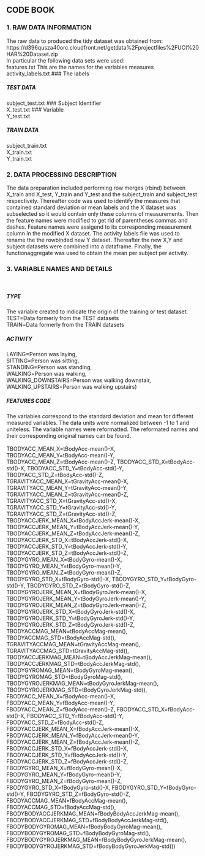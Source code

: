 
<h2>CODE BOOK</h2>

<h3>1. RAW DATA INFORMATION </h3>
The raw data to produced the tidy dataset was obtained from:
<br>
https://d396qusza40orc.cloudfront.net/getdata%2Fprojectfiles%2FUCI%20HAR%20Dataset.zip 
<br>
In particular the following data sets were used:
<br>
features.txt This are the names for the variables measures
<br>
activity_labels.txt ### The labels 

<h5>TEST DATA</h5>
subject_test.txt ### Subject Identifier
<br>
X_test.txt ### Variable
<br>
Y_test.txt
<h5>TRAIN DATA</h5>
subject_train.txt
<br>
X_train.txt
<br>
Y_train.txt

<h3>2. DATA PROCESSING DESCRIPTION</h3>
The data preparation included performing row merges (rbind) between 
X_train and X_test, Y_train and Y_test and the subject_train and subject_test respectively. Thereafter code was used to identify the measures that contained  standard deviation or mean labels and the X dataset was subselected so it would contain only these columns of measurements. Then the feature names were modified to get rid of parentheses commas and dashes. Feature names were assigend to its corresponding measurement column in the modified X dataset. The activity labels file was used to rename the the rowbinded new Y dataset. Thereafter the new X,Y and  subject datasets were combined into a dataframe. Finally, the functionaggregate was used to obtain the mean per subject per activity.

<h3>3. VARIABLE NAMES AND DETAILS</h3>
<br>
<h5>TYPE</h5>
The variable created to indicate the origin of the training or test dataset. 
<br>
TEST=Data formerly from the TEST datasets
<br>
TRAIN=Data formerly from the TRAIN datasets

<h5>ACTIVITY</h5>

LAYING=Person was laying,
<br>
SITTING=Person was sitting,
<br>
STANDING=Person was standing,
<br>
WALKING=Person was walking,     
WALKING_DOWNSTAIRS=Person was walking downstair,
<br>
WALKING_UPSTAIRS=Person was walking upstairs)

<h5>FEATURES CODE </h5>
The variables correspond to the standard
deviation and mean for different measured variables.
The data units were normalized between 
-1 to 1 and uniteless. The variable names 
were reformatted. The reformated names and their corresponding
original names can be found.
<br>
<br>
TBODYACC_MEAN_X=tBodyAcc-mean()-X,                    
TBODYACC_MEAN_Y=tBodyAcc-mean()-Y,                    
TBODYACC_MEAN_Z=tBodyAcc-mean()-Z,                    
TBODYACC_STD_X=tBodyAcc-std()-X,                      
TBODYACC_STD_Y=tBodyAcc-std()-Y,                      
TBODYACC_STD_Z=tBodyAcc-std()-Z,                      
TGRAVITYACC_MEAN_X=tGravityAcc-mean()-X,              
TGRAVITYACC_MEAN_Y=tGravityAcc-mean()-Y,              
TGRAVITYACC_MEAN_Z=tGravityAcc-mean()-Z,              
TGRAVITYACC_STD_X=tGravityAcc-std()-X,                
TGRAVITYACC_STD_Y=tGravityAcc-std()-Y,                
TGRAVITYACC_STD_Z=tGravityAcc-std()-Z,                
TBODYACCJERK_MEAN_X=tBodyAccJerk-mean()-X,            
TBODYACCJERK_MEAN_Y=tBodyAccJerk-mean()-Y,            
TBODYACCJERK_MEAN_Z=tBodyAccJerk-mean()-Z,            
TBODYACCJERK_STD_X=tBodyAccJerk-std()-X,              
TBODYACCJERK_STD_Y=tBodyAccJerk-std()-Y,              
TBODYACCJERK_STD_Z=tBodyAccJerk-std()-Z,              
TBODYGYRO_MEAN_X=tBodyGyro-mean()-X,                  
TBODYGYRO_MEAN_Y=tBodyGyro-mean()-Y,                  
TBODYGYRO_MEAN_Z=tBodyGyro-mean()-Z,                  
TBODYGYRO_STD_X=tBodyGyro-std()-X,                    
TBODYGYRO_STD_Y=tBodyGyro-std()-Y,                    
TBODYGYRO_STD_Z=tBodyGyro-std()-Z,                    
TBODYGYROJERK_MEAN_X=tBodyGyroJerk-mean()-X,          
TBODYGYROJERK_MEAN_Y=tBodyGyroJerk-mean()-Y,          
TBODYGYROJERK_MEAN_Z=tBodyGyroJerk-mean()-Z,          
TBODYGYROJERK_STD_X=tBodyGyroJerk-std()-X,            
TBODYGYROJERK_STD_Y=tBodyGyroJerk-std()-Y,            
TBODYGYROJERK_STD_Z=tBodyGyroJerk-std()-Z,            
TBODYACCMAG_MEAN=tBodyAccMag-mean(),                  
TBODYACCMAG_STD=tBodyAccMag-std(),                    
TGRAVITYACCMAG_MEAN=tGravityAccMag-mean(),            
TGRAVITYACCMAG_STD=tGravityAccMag-std(),              
TBODYACCJERKMAG_MEAN=tBodyAccJerkMag-mean(),          
TBODYACCJERKMAG_STD=tBodyAccJerkMag-std(),            
TBODYGYROMAG_MEAN=tBodyGyroMag-mean(),                
TBODYGYROMAG_STD=tBodyGyroMag-std(),                  
TBODYGYROJERKMAG_MEAN=tBodyGyroJerkMag-mean(),        
TBODYGYROJERKMAG_STD=tBodyGyroJerkMag-std(),          
FBODYACC_MEAN_X=fBodyAcc-mean()-X,                    
FBODYACC_MEAN_Y=fBodyAcc-mean()-Y,                    
FBODYACC_MEAN_Z=fBodyAcc-mean()-Z,                    
FBODYACC_STD_X=fBodyAcc-std()-X,                      
FBODYACC_STD_Y=fBodyAcc-std()-Y,                      
FBODYACC_STD_Z=fBodyAcc-std()-Z,                      
FBODYACCJERK_MEAN_X=fBodyAccJerk-mean()-X,            
FBODYACCJERK_MEAN_Y=fBodyAccJerk-mean()-Y,            
FBODYACCJERK_MEAN_Z=fBodyAccJerk-mean()-Z,            
FBODYACCJERK_STD_X=fBodyAccJerk-std()-X,              
FBODYACCJERK_STD_Y=fBodyAccJerk-std()-Y,              
FBODYACCJERK_STD_Z=fBodyAccJerk-std()-Z,              
FBODYGYRO_MEAN_X=fBodyGyro-mean()-X,                  
FBODYGYRO_MEAN_Y=fBodyGyro-mean()-Y,                  
FBODYGYRO_MEAN_Z=fBodyGyro-mean()-Z,                  
FBODYGYRO_STD_X=fBodyGyro-std()-X,                    
FBODYGYRO_STD_Y=fBodyGyro-std()-Y,                    
FBODYGYRO_STD_Z=fBodyGyro-std()-Z,                    
FBODYACCMAG_MEAN=fBodyAccMag-mean(),                  
FBODYACCMAG_STD=fBodyAccMag-std(),                    
FBODYBODYACCJERKMAG_MEAN=fBodyBodyAccJerkMag-mean(),  
FBODYBODYACCJERKMAG_STD=fBodyBodyAccJerkMag-std(),    
FBODYBODYGYROMAG_MEAN=fBodyBodyGyroMag-mean(),        
FBODYBODYGYROMAG_STD=fBodyBodyGyroMag-std(),          
FBODYBODYGYROJERKMAG_MEAN=fBodyBodyGyroJerkMag-mean(),
FBODYBODYGYROJERKMAG_STD=fBodyBodyGyroJerkMag-std())
